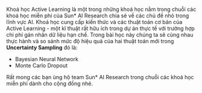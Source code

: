 Khoá học Active Learning là một trong những khoá học nằm trong chuỗi các khoá học miễn phí của Sun* AI Research chia sẻ về các chủ đề nhỏ trong lĩnh vực AI. Khoá học cung cấp kiến thức và các thuật toán cơ bản của Active Learning - một kĩ thuật rất hữu ích trong dự án thực tế với trường hợp chi phí gán nhãn dữ liệu hạn chế. Trong bài học này chúng ta sẽ cùng nhau thực hành và so sánh mức độ hiệu quả của hai thuật toán mới trong **Uncertainty Sampling** đó là:
* Bayesian Neural Network
* Monte Carlo Dropout

Rất mong các bạn ủng hộ team Sun* AI Research trong chuỗi các khoá học miễn phí dành cho cộng đồng nhé.